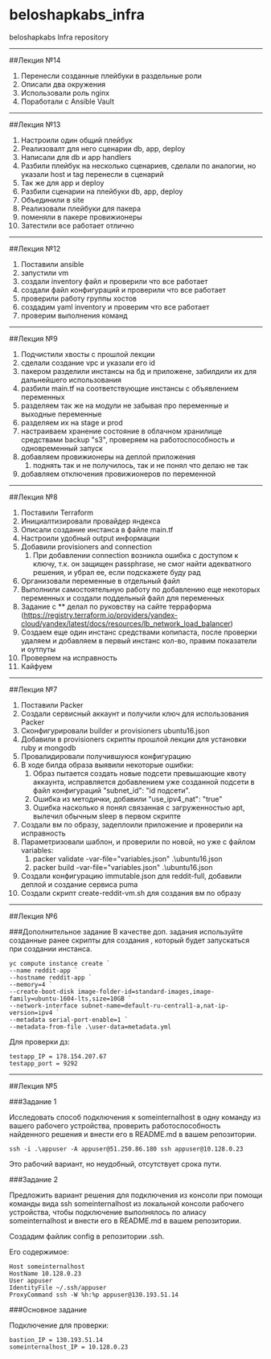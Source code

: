 # beloshapkabs_infra
beloshapkabs Infra repository

---
##Лекция №14

1. Перенесли созданные плейбуки в раздельные роли
2. Описали два окружения
3. Использовали роль nginx
4. Поработали c Ansible Vault

---
##Лекция №13

1. Настроили один общий плейбук
2. Реализовалт для него сценарии db, app, deploy
3. Написали для db и app handlers
4. Разбили плейбук на несколько сценариев, сделали по аналогии, но указали host и tag перенесли в сценарий
5. Так же для app и deploy
6. Разбили сценарии на плейбуки db, app, deploy
7. Объединили в site
8. Реализовали плейбуки для пакера
9. поменяли в пакере провижионеры
10. Затестили все работает отлично

---
##Лекция №12

1. Поставили ansible
2. запустили vm
3. создали inventory файл и проверили что все работает
4. создали файл конфигураций и проверили что все работает
5. проверили работу группы хостов
6. создадим yaml inventory и проверим что все работает
7. проверим выполнения команд


---
##Лекция №9

1. Подчистили хвосты с прошлой лекции
2. сделали создание vpc и указали его id
3. пакером разделили инстансы на бд и приложене, забилдили их для дальнейшего использования
4. разбили main.tf на соответствующие инстансы с объявлением переменных
5. разделяем так же на модули не забывая про переменные и выходные переменные
6. разделяем их на stage и prod
7. настраиваем хранение состояние в облачном хранилище средствами backup "s3", проверяем на работоспособность и одновременный запуск
8. добавляем провижионеры на деплой приложения
   1. поднять так и не получилось, так и не понял что делаю не так
9. добавляем отключения провижионеров по переменной


---

##Лекция №8

1. Поставили Terraform
2. Инициалтизировали провайдер яндекса
3. Описали создание инстанса в файле main.tf
4. Настроили удобный output информации
5. Добавили provisioners and connection
   1. При добавлении connection возникла ошибка с доступом к ключу, т.к. он защищен passphrase, не смог найти адекватного решения, и убрал ее, если подскажете буду рад
6. Организовали переменные в отдельный файл
7. Выполнили самостоятельную работу по добавлению еще некоторых переменных и создали поддельный файл для переменных
8. Задание с ** делал по руковству на сайте терраформа (https://registry.terraform.io/providers/yandex-cloud/yandex/latest/docs/resources/lb_network_load_balancer)
9. Создаем еще один инстанс средствами копипаста, после проверки удаляем и добавляем в первый инстанс кол-во, правим показатели и оутпуты
10. Проверяем на исправность
11. Кайфуем

---

##Лекция №7

1. Поставили Packer
2. Создали сервисный аккаунт и получили ключ для использования Packer
3. Сконфигурировали builder и provisioners ubuntu16.json
4. Добавили в provisioners скрипты прошлой лекции для установки ruby и mongodb
5. Провалидировали получившуюся конфигурацию
6. В ходе билда образа выявили некоторые ошибки:
   1. Образ пытается создать новые подсети превышающие квоту аккаунта, исправляется добавлением
      уже созданной подсети в файл конфигураций "subnet_id": "id подсети".
   2. Ошибка из методички, добавили "use_ipv4_nat": "true"
   3. Ошибка насколько я понял связанная с загруженностью apt, вылечил обычным sleep в первом скрипте
7. Создали вм по образу, задеплоили приложение и проверили на исправность
8. Параметризовали шаблон, и проверили по новой, но уже с файлом variables:
   1. packer validate -var-file="variables.json" .\ubuntu16.json
   2. packer build -var-file="variables.json" .\ubuntu16.json
9. Создали конфигурацию immutable.json для reddit-full, добавили деплой и создание сервиса puma
10. Создали скрипт create-reddit-vm.sh для создания вм по образу


---

##Лекция №6

###Дополнительное задание
В качестве доп. задания используйте созданные ранее скрипты для
создания , который будет запускаться при создании инстанса.
```
yc compute instance create `
--name reddit-app `
--hostname reddit-app `
--memory=4 `
--create-boot-disk image-folder-id=standard-images,image-family=ubuntu-1604-lts,size=10GB `
--network-interface subnet-name=default-ru-central1-a,nat-ip-version=ipv4 `
--metadata serial-port-enable=1 `
--metadata-from-file .\user-data=metadata.yml
```

Для проверки дз:
```
testapp_IP = 178.154.207.67
testapp_port = 9292
```

---

##Лекция №5

###Задание 1

Исследовать способ подключения к someinternalhost в одну
команду из вашего рабочего устройства, проверить работоспособность
найденного решения и внести его в README.md в вашем репозитории.

`ssh -i .\appuser -A appuser@51.250.86.180 ssh appuser@10.128.0.23`

Это рабочий вариант, но неудобный, отсутствует срока пути.

###Задание 2

Предложить вариант решения для подключения из консоли при помощи
команды вида ssh someinternalhost из локальной консоли рабочего
устройства, чтобы подключение выполнялось по алиасу
someinternalhost и внести его в README.md в вашем репозитории.

Создадим файлик config в репозитории .ssh.

Его содержимое:
```
Host someinternalhost
HostName 10.128.0.23
User appuser
IdentityFile ~/.ssh/appuser
ProxyCommand ssh -W %h:%p appuser@130.193.51.14
```
###Основное задание

Подключение для проверки:
```
bastion_IP = 130.193.51.14
someinternalhost_IP = 10.128.0.23
```
